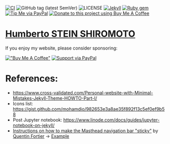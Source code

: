 [![CI](https://github.com/hsteinshiromoto/hsteinshiromoto.github.io/actions/workflows/ci.yml/badge.svg)](https://github.com/hsteinshiromoto/tex.beamer/actions/workflows/ci.yml) 
![GitHub tag (latest SemVer)](https://img.shields.io/github/v/tag/hsteinshiromoto/hsteinshiromoto.github.io?style=flat)
![LICENSE](https://img.shields.io/badge/license-MIT-lightgrey.svg)
[![Jekyll](https://img.shields.io/badge/jekyll-%3E%3D%203.7-blue.svg)](https://jekyllrb.com/)
[![Ruby gem](https://img.shields.io/gem/v/minimal-mistakes-jekyll.svg)](https://rubygems.org/gems/minimal-mistakes-jekyll)
[![Tip Me via PayPal](https://img.shields.io/badge/PayPal-tip%20me-green.svg?logo=paypal)](https://www.paypal.me/hsteinshiromoto)
[![Donate to this project using Buy Me A Coffee](https://img.shields.io/badge/buy%20me%20a%20coffee-donate-yellow.svg)](https://www.buymeacoffee.com/hsteinshiromoto)

# [Humberto STEIN SHIROMOTO](https://hsteinshiromoto.github.io/)

If you enjoy my website, please consider sponsoring:

[!["Buy Me A Coffee"](https://user-images.githubusercontent.com/1376749/120938564-50c59780-c6e1-11eb-814f-22a0399623c5.png)](https://www.buymeacoffee.com/hsteinshiromoto)
 [![Support via PayPal](https://cdn.jsdelivr.net/gh/twolfson/paypal-github-button@1.0.0/dist/button.svg)](https://www.paypal.me/hsteinshiromoto)


# References:

* https://www.cross-validated.com/Personal-website-with-Minimal-Mistakes-Jekyll-Theme-HOWTO-Part-I/
* Icons list: https://gist.github.com/mohamdio/982653e3a8ae35f892f13c5ef0ef9b58
* Post Jupyter notebook: https://www.linode.com/docs/guides/jupyter-notebook-on-jekyll/
* [Instructions on how to make the Masthead navigation bar "sticky"](https://github.com/fortierq/fortierq.github.io/commit/477b98f45c87474484327a55cae185873b6caac0) by [Quentin Fortier](https://github.com/fortierq) → [Example](https://hsteinshiromoto.github.io/)